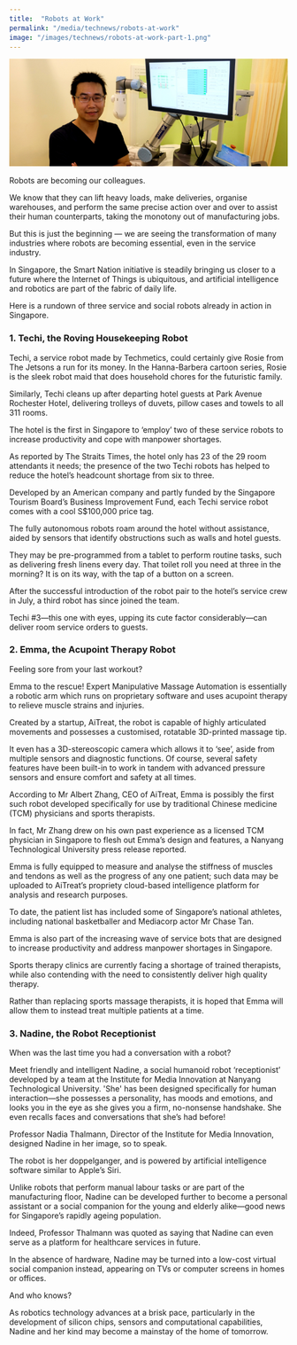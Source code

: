 ```yaml
---
title:  "Robots at Work"
permalink: "/media/technews/robots-at-work"
image: "/images/technews/robots-at-work-part-1.png"
---
```


![robots at work](/images/technews/robots-at-work-part-1.png)

Robots are becoming our colleagues.

We know that they can lift heavy loads, make deliveries, organise warehouses, and perform the same precise action over and over to assist their human counterparts, taking the monotony out of manufacturing jobs.

But  this is just the beginning — we are seeing the transformation of many industries where robots are becoming essential, even in the service industry.

In Singapore, the Smart Nation initiative is steadily bringing us closer to a future where the Internet of Things is ubiquitous, and artificial intelligence and robotics are part of the fabric of daily life.

Here is a rundown of three service and social robots already in action in Singapore.

### **1. Techi, the Roving Housekeeping Robot**
Techi, a service robot made by Techmetics, could certainly give Rosie from The Jetsons a run for its money. In the Hanna-Barbera cartoon series, Rosie is the sleek robot maid that does household chores for the futuristic family.

Similarly, Techi cleans up after departing hotel guests at Park Avenue Rochester Hotel, delivering trolleys of duvets, pillow cases and towels to all 311 rooms.

The hotel is the first in Singapore to ‘employ’ two of these service robots to increase productivity and cope with manpower shortages.

As reported by The Straits Times, the hotel only has 23 of the 29 room attendants it needs; the presence of the two Techi robots has helped to reduce the hotel’s headcount shortage from six to three.

Developed by an American company and partly funded by the Singapore Tourism Board’s Business Improvement Fund, each Techi service robot comes with a cool S$100,000 price tag.

The fully autonomous robots roam around the hotel without assistance, aided by sensors that identify obstructions such as walls and hotel guests.

They may be pre-programmed from a tablet to perform routine tasks, such as delivering fresh linens every day. That toilet roll you need at three in the morning? It is on its way, with the tap of a button on a screen.

After the successful introduction of the robot pair to the hotel’s service crew in July, a third robot has since joined the team.

Techi #3—this one with eyes, upping its cute factor considerably—can deliver room service orders to guests.

### **2. Emma, the Acupoint Therapy Robot**
Feeling sore from your last workout?

Emma to the rescue! Expert Manipulative Massage Automation is essentially a robotic arm which runs on proprietary software and uses acupoint therapy to relieve muscle strains and injuries.

Created by a startup, AiTreat, the robot is capable of highly articulated movements and possesses a customised, rotatable 3D-printed massage tip.

It even has a 3D-stereoscopic camera which allows it to ‘see’, aside from multiple sensors and diagnostic functions. Of course, several safety features have been built-in to work in tandem with advanced pressure sensors and ensure comfort and safety at all times.

According to Mr Albert Zhang, CEO of AiTreat, Emma is possibly the first such robot developed specifically for use by traditional Chinese medicine (TCM) physicians and sports therapists.

In fact, Mr Zhang drew on his own past experience as a licensed TCM physician in Singapore to flesh out Emma’s design and features, a Nanyang Technological University press release reported.

Emma is fully equipped to measure and analyse the stiffness of muscles and tendons as well as the progress of any one patient; such data may be uploaded to AiTreat’s propriety cloud-based intelligence platform for analysis and research purposes.

To date, the patient list has included some of Singapore’s national athletes, including national basketballer and Mediacorp actor Mr Chase Tan.

Emma is also part of the increasing wave of service bots that are designed to increase productivity and address manpower shortages in Singapore.

Sports therapy clinics are currently facing a shortage of trained therapists, while also contending with the need to consistently deliver high quality therapy.

Rather than replacing sports massage therapists, it is hoped that Emma will allow them to instead treat multiple patients at a time.

### **3. Nadine, the Robot Receptionist**
When was the last time you had a conversation with a robot?

Meet friendly and intelligent Nadine, a social humanoid robot ‘receptionist’ developed by a team at the Institute for Media Innovation at Nanyang Technological University.
'She' has been designed specifically for human interaction—she possesses a personality, has moods and emotions, and looks you in the eye as she gives you a firm, no-nonsense handshake. She even recalls faces and conversations that she’s had before!

Professor Nadia Thalmann, Director of the Institute for Media Innovation, designed Nadine in her image, so to speak.

The robot is her doppelganger, and is powered by artificial intelligence software similar to Apple’s Siri.

Unlike robots that perform manual labour tasks or are part of the manufacturing floor, Nadine can be developed further to become a personal assistant or a social companion for the young and elderly alike—good news for Singapore’s rapidly ageing population.

Indeed, Professor Thalmann was quoted as saying that Nadine can even serve as a platform for healthcare services in future.      

In the absence of hardware, Nadine may be turned into a low-cost virtual social companion instead, appearing on TVs or computer screens in homes or offices.

And who knows?

As robotics technology advances at a brisk pace, particularly in the development of silicon chips, sensors and computational capabilities, Nadine and her kind may become a mainstay of the home of tomorrow.

